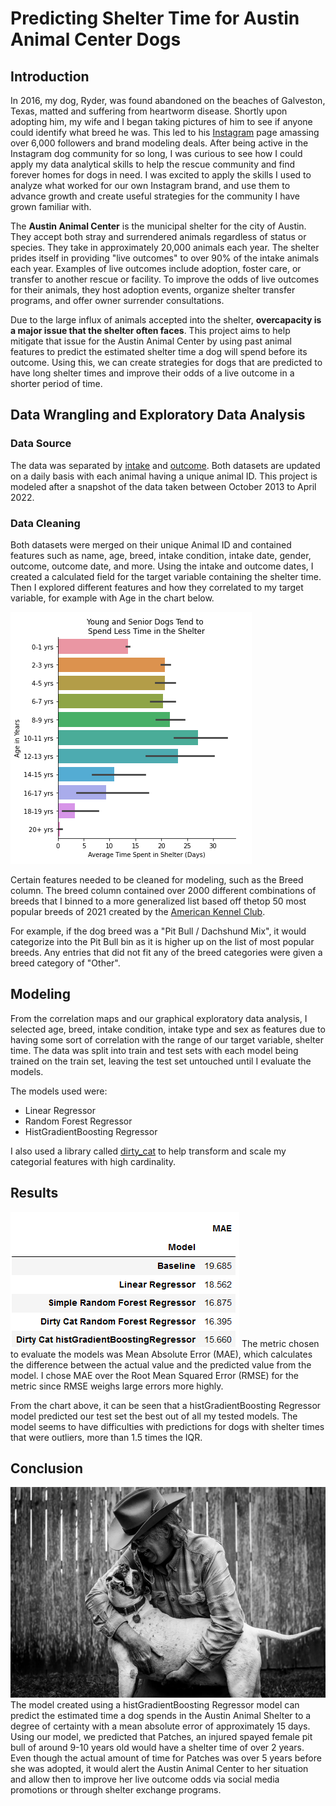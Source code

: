# Predicting Shelter Time for Austin Animal Center Dogs
## Introduction
In 2016, my dog, Ryder, was found abandoned on the beaches of Galveston, Texas, matted and suffering from heartworm disease. Shortly upon adopting him, my wife and I began taking pictures of him to see if anyone could identify what breed he was. This led to his [Instagram](https://www.instagram.com/shannonkatecypress/) page amassing over 6,000 followers and brand modeling deals. After being active in the Instagram dog community for so long, I was curious to see how I could apply my data analytical skills to help the rescue community and find forever homes for dogs in need. I was excited to apply the skills I used to analyze what worked for our own Instagram brand, and use them to advance growth and create useful strategies for the community I have grown familiar with.

The **Austin Animal Center** is the municipal shelter for the city of Austin. They accept both stray and surrendered animals regardless of status or species. They take in approximately 20,000 animals each year. The shelter prides itself in providing "live outcomes" to over 90% of the intake animals each year. Examples of live outcomes include adoption, foster care, or transfer to another rescue or facility. To improve the odds of live outcomes for their animals, they host adoption events, organize shelter transfer programs, and offer owner surrender consultations.

Due to the large influx of animals accepted into the shelter, **overcapacity is a major issue that the shelter often faces**. This project aims to help mitigate that issue for the Austin Animal Center by using past animal features to predict the estimated shelter time a dog will spend before its outcome. Using this, we can create strategies for dogs that are predicted to have long shelter times and improve their odds of a live outcome in a shorter period of time.

## Data Wrangling and Exploratory Data Analysis
### Data Source
The data was separated by [intake](https://data.austintexas.gov/Health-and-Community-Services/Austin-Animal-Center-Intakes/wter-evkm) and [outcome](https://data.austintexas.gov/Health-and-Community-Services/Austin-Animal-Center-Outcomes/9t4d-g238). Both datasets are updated on a daily basis with each animal having a unique animal ID. This project is modeled after a snapshot of the data taken between October 2013 to April 2022.

### Data Cleaning
Both datasets were merged on their unique Animal ID and contained features such as name, age, breed, intake condition, intake date, gender, outcome, outcome date, and more. Using the intake and outcome dates, I created a calculated field for the target variable containing the shelter time. Then I explored different features and how they correlated to my target variable, for example with Age in the chart below.

![Dog Ages](Images/Dog_Ages.png)

Certain features needed to be cleaned for modeling, such as the Breed column. The breed column contained over 2000 different combinations of breeds that I binned to a more generalized list based off thetop 50 most popular breeds of 2021 created by the [American Kennel Club](https://www.akc.org/expert-advice/dog-breeds/most-popular-dog-breeds-of-2021/).

For example, if the dog breed was a "Pit Bull / Dachshund Mix", it would categorize into the Pit Bull bin as it is higher up on the list of most popular breeds. Any entries that did not fit any of the breed categories were given a breed category of "Other".

## Modeling

From the correlation maps and our graphical exploratory data analysis, I selected age, breed, intake condition, intake type and sex as features due to having some sort of correlation with the range of our target variable, shelter time. The data was split into train and test sets with each model being trained on the train set, leaving the test set untouched until I evaluate the models. 

The models used were:
- Linear Regressor
- Random Forest Regressor
- HistGradientBoosting Regressor

I also used a library called [dirty_cat](https://dirty-cat.github.io/stable/) to help transform and scale my categorial features with high cardinality. 

## Results
![Model Results](Images/MAE.png)
The metric chosen to evaluate the models was Mean Absolute Error (MAE), which calculates the difference between the actual value and the predicted value from the model. I chose MAE over the Root Mean Squared Error (RMSE) for the metric since RMSE weighs large errors more highly.

From the chart above, it can be seen that a histGradientBoosting Regressor model predicted our test set the best out of all my tested models. The model seems to have difficulties with predictions for dogs with shelter times that were outliers, more than 1.5 times the IQR.

## Conclusion
![Patches](Images/Patches.png)
The model created using a histGradientBoosting Regressor model can predict the estimated time a dog spends in the Austin Animal Shelter to a degree of certainty with a mean absolute error of approximately 15 days. Using our model, we predicted that Patches, an injured spayed female pit bull of around 9-10 years old would have a shelter time of over 2 years. Even though the actual amount of time for Patches was over 5 years before she was adopted, it would alert the Austin Animal Center to her situation and allow then to improve her live outcome odds via social media promotions or through shelter exchange programs.
